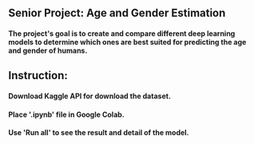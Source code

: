 ## Senior Project: Age and Gender Estimation
#### The project's goal is to create and compare different deep learning models to determine which ones are best suited for predicting the age and gender of humans. 
## Instruction:
#### Download Kaggle API for download the dataset.
#### Place '.ipynb' file in Google Colab.
#### Use 'Run all' to see the result and detail of the model.
